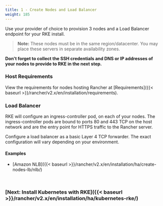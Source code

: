 ```yaml
---
title: 1 - Create Nodes and Load Balancer
weight: 185
---
```


Use your provider of choice to provision 3 nodes and a Load Balancer endpoint for your RKE install.

> **Note:** These nodes must be in the same region/datacenter.  You may place these servers in separate availability zones.

**Don't forget to collect the SSH credentials and DNS or IP addresses of your nodes to provide to RKE in the next step.**

### Host Requirements

View the requirements for nodes hosting Rancher at [Requirements]({{< baseurl >}}/rancher/v2.x/en/installation/requirements).

### Load Balancer

RKE will configure an ingress-controller pod, on each of your nodes. The ingress-controller pods are bound to ports 80 and 443 TCP on the host network and are the entry point for HTTPS traffic to the Rancher server.

Configure a load balancer as a basic Layer 4 TCP forwarder. The exact configuration will vary depending on your environment.

#### Examples

* [Amazon NLB]({{< baseurl >}}/rancher/v2.x/en/installation/ha/create-nodes-lb/nlb/)

<br/>

### [Next: Install Kubernetes with RKE]({{< baseurl >}}/rancher/v2.x/en/installation/ha/kubernetes-rke/)